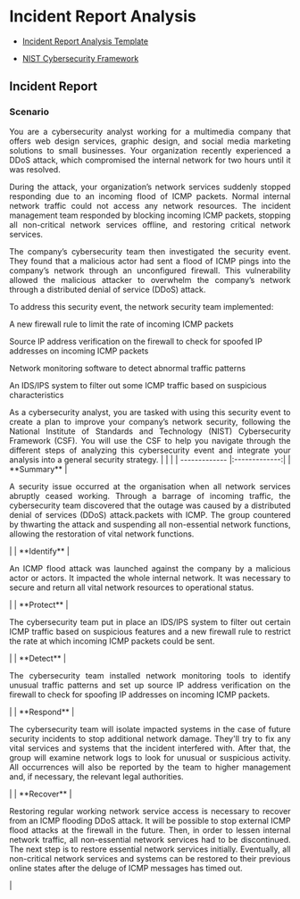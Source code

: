 # Incident Report Analysis  

- [Incident Report Analysis Template](https://docs.google.com/document/d/1EnieOKYJyKGsVff5Gg-3-dVwrHrZ2m8Hig6tVpfKqyg/template/preview?resourcekey=0-eb5t-d69zTPLEGthIpVlXw)

- [NIST Cybersecurity Framework ](https://docs.google.com/document/d/15yCDbDCOAcJw-LTz2DeCA7UeLRfvsf176T6MA6ku6ok/template/preview)  

## Incident Report
  ### Scenario 


<p align="justify"> You are a cybersecurity analyst working for a multimedia company that offers web design services, graphic design, and social media marketing solutions to small businesses. Your organization recently experienced a DDoS attack, which compromised the internal network for two hours until it was resolved.

<p align="justify"> During the attack, your organization’s network services suddenly stopped responding due to an incoming flood of ICMP packets. Normal internal network traffic could not access any network resources. The incident management team responded by blocking incoming ICMP packets, stopping all non-critical network services offline, and restoring critical network services. 

<p align="justify"> The company’s cybersecurity team then investigated the security event. They found that a malicious actor had sent a flood of ICMP pings into the company’s network through an unconfigured firewall. This vulnerability allowed the malicious attacker to overwhelm the company’s network through a distributed denial of service (DDoS) attack. 

To address this security event, the network security team implemented: 

A new firewall rule to limit the rate of incoming ICMP packets

Source IP address verification on the firewall to check for spoofed IP addresses on incoming ICMP packets

Network monitoring software to detect abnormal traffic patterns

An IDS/IPS system to filter out some ICMP traffic based on suspicious characteristics

<p align="justify"> As a cybersecurity analyst, you are tasked with using this security event to create a plan to improve your company’s network security, following the National Institute of Standards and Technology (NIST) Cybersecurity Framework (CSF). You will use the CSF to help you navigate through the different steps of analyzing this cybersecurity event and integrate your analysis into a general security strategy. 
|         |            |
| ------------- |:-------------:|
| **Summary**      |<p align="justify"> A security issue occurred at the organisation when all network services abruptly ceased working. Through a barrage of incoming traffic, the cybersecurity team discovered that the outage was caused by a distributed denial of services (DDoS) attack.packets with ICMP. The group countered by thwarting the attack and suspending all non-essential network functions, allowing the restoration of vital network functions.</p>|
| **Identify**      |<p align="justify"> An ICMP flood attack was launched against the company by a malicious actor or actors. It impacted the whole internal network. It was necessary to secure and return all vital network resources to operational status.</p>      |
| **Protect** |<p align="justify"> The cybersecurity team put in place an IDS/IPS system to filter out certain ICMP traffic based on suspicious features and a new firewall rule to restrict the rate at which incoming ICMP packets could be sent. </p>     |
| **Detect** |<p align="justify"> The cybersecurity team installed network monitoring tools to identify unusual traffic patterns and set up source IP address verification on the firewall to check for spoofing IP addresses on incoming ICMP packets.</p>      |
| **Respond** |<p align="justify"> The cybersecurity team will isolate impacted systems in the case of future security incidents to stop additional network damage. They'll try to fix any vital services and systems that the incident interfered with. After that, the group will examine network logs to look for unusual or suspicious activity. All occurrences will also be reported by the team to higher management and, if necessary, the relevant legal authorities.</p>      |
| **Recover** |<p align="justify"> Restoring regular working network service access is necessary to recover from an ICMP flooding DDoS attack. It will be possible to stop external ICMP flood attacks at the firewall in the future. Then, in order to lessen internal network traffic, all non-essential network services had to be discontinued. The next step is to restore essential network services initially. Eventually, all non-critical network services and systems can be restored to their previous online states after the deluge of ICMP messages has timed out.</p>      |